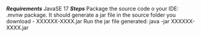 ***Requirements***
JavaSE 17
***Steps***
Package the source code o your IDE: .mvnw package.
It should generate a jar file in the source folder you download - XXXXXX-XXXX.jar
Run the jar file generated: java -jar XXXXXX-XXXX.jar

